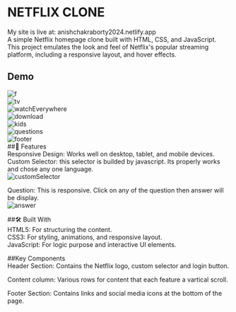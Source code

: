 # NETFLIX CLONE
My site is live at: anishchakraborty2024.netlify.app<br>
A simple Netflix homepage clone built with HTML, CSS, and JavaScript. This project emulates the look and feel of Netflix's popular streaming platform, including a responsive layout, and hover effects.<br>
## Demo
![f](https://github.com/user-attachments/assets/f957788e-c4f8-4f13-8776-52113470e1d3)<br>
![tv](https://github.com/user-attachments/assets/292aa3bc-1d6d-446c-a1d0-7f78271de0bc)<br>
![watchEverywhere](https://github.com/user-attachments/assets/dd6edbd1-25b9-4aa7-92ff-cb4473f56283)<br>
![download](https://github.com/user-attachments/assets/4e3c8218-51a8-4a15-8012-31df6f042f77)<br>
![kids](https://github.com/user-attachments/assets/342404f8-bec3-467b-99d5-920f21aa4aa2)<br>
![questions](https://github.com/user-attachments/assets/c4cddc73-62f6-432e-a8d3-359f3b687607)<br>
![footer](https://github.com/user-attachments/assets/2a7baf80-1b18-437d-8cef-d1e6ffbb95c0)<br>
##📌 Features<br>
Responsive Design: Works well on desktop, tablet, and mobile devices.<br>
Custom Selector: this selector is builded by javascript. Its properly works and chose any one language.<br>
![customSelector](https://github.com/user-attachments/assets/88ac2d4a-a6cc-47cf-bab1-fcebd8194061)<br>

Question: This is responsive. Click on any of the question then answer will be display.<br>
![answer](https://github.com/user-attachments/assets/dfc76c8a-1422-43e3-bbda-e9097eac95dc)<br>


##🛠️ Built With<br>
HTML5: For structuring the content.<br>
CSS3: For styling, animations, and responsive layout.<br>
JavaScript: For logic purpose and interactive UI elements.

##Key Components<br>
Header Section:
Contains the Netflix logo, custom selector and login button.<br>

Content column:
Various rows for content that each feature a vartical scroll.<br>

Footer Section:
Contains links and social media icons at the bottom of the page.





